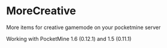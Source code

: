 # MoreCreative
More items for creative gamemode on your pocketmine server


Working with PocketMine 1.6 (0.12.1) and 1.5 (0.11.1)
